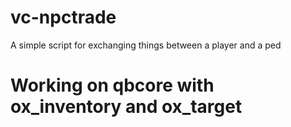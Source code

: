 # vc-npctrade
A simple script for exchanging things between a player and a ped


# Working on qbcore with ox_inventory and ox_target
